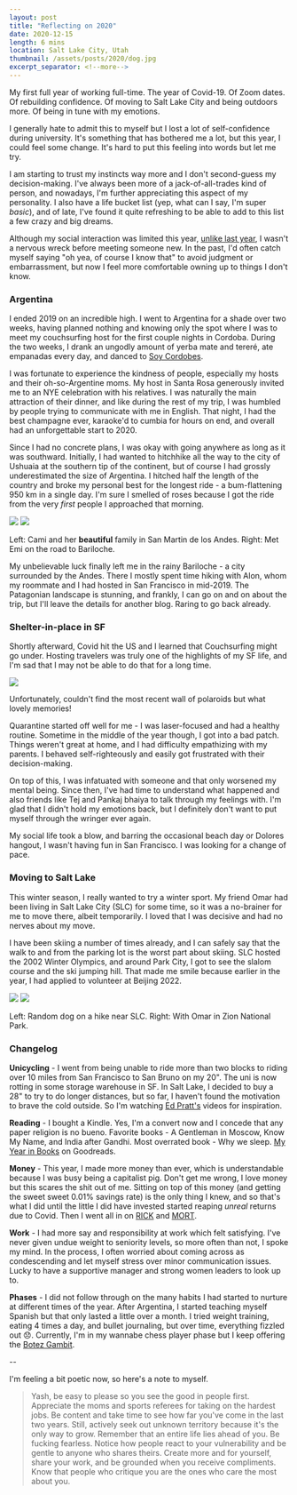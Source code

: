 ```yaml
---
layout: post
title: "Reflecting on 2020"
date: 2020-12-15
length: 6 mins
location: Salt Lake City, Utah
thumbnail: /assets/posts/2020/dog.jpg
excerpt_separator: <!--more-->
---
```


My first full year of working full-time. The year of Covid-19. Of Zoom dates. Of rebuilding confidence. Of moving to Salt Lake City and being outdoors more. Of being in tune with my emotions.

I generally hate to admit this to myself but I lost a lot of self-confidence during university. It's something that has bothered me a lot, but this year, I could feel some change. It's hard to put this feeling into words but let me try.

I am starting to trust my instincts way more and I don't second-guess my decision-making. I've always been more of a jack-of-all-trades kind of person, and nowadays, I'm further appreciating this aspect of my personality. I also have a life bucket list (yep, what can I say, I'm super _basic_), and of late, I've found it quite refreshing to be able to add to this list a few crazy and big dreams.

Although my social interaction was limited this year, [unlike last year](/2019/12/18/year-in-review/#changelog), I wasn't a nervous wreck before meeting someone new. In the past, I'd often catch myself saying "oh yea, of course I know that" to avoid judgment or embarrassment, but now I feel more comfortable owning up to things I don't know.

### Argentina

I ended 2019 on an incredible high. I went to Argentina for a shade over two weeks, having planned nothing and knowing only the spot where I was to meet my couchsurfing host for the first couple nights in Cordoba. During the two weeks, I drank an ungodly amount of yerba mate and tereré, ate empanadas every day, and danced to [Soy Cordobes](https://www.youtube.com/watch?v=JVv08IZVMEg&ab_channel=gaabrielgarciia).

I was fortunate to experience the kindness of people, especially my hosts and their oh-so-Argentine moms. My host in Santa Rosa generously invited me to an NYE celebration with his relatives. I was naturally the main attraction of their dinner, and like during the rest of my trip, I was humbled by people trying to communicate with me in English. That night, I had the best champagne ever, karaoke'd to cumbia for hours on end, and overall had an unforgettable start to 2020.

Since I had no concrete plans, I was okay with going anywhere as long as it was southward. Initially, I had wanted to hitchhike all the way to the city of Ushuaia at the southern tip of the continent, but of course I had grossly underestimated the size of Argentina. I hitched half the length of the country and broke my personal best for the longest ride - a bum-flattening 950 km in a single day. I'm sure I smelled of roses because I got the ride from the very _first_ people I approached that morning.

<div class="post-image post-image--split">
    <img src="{{ site.url }}/assets/posts/2020/cami.jpg"/>
    <img src="{{ site.url }}/assets/posts/2020/emi.jpg"/>
    <p class="post-image-caption">Left: Cami and her <b>beautiful</b> family in San Martin de los Andes. Right: Met Emi on the road to Bariloche.</p>
</div>

My unbelievable luck finally left me in the rainy Bariloche - a city surrounded by the Andes. There I mostly spent time hiking with Alon, whom my roommate and I had hosted in San Francisco in mid-2019. The Patagonian landscape is stunning, and frankly, I can go on and on about the trip, but I'll leave the details for another blog. Raring to go back already.

### Shelter-in-place in SF

Shortly afterward, Covid hit the US and I learned that Couchsurfing might go under. Hosting travelers was truly one of the highlights of my SF life, and I'm sad that I may not be able to do that for a long time.

<div class="post-image">
    <img src="{{ site.url }}/assets/posts/2020/wall.jpg"/>
    <p class="post-image-caption">Unfortunately, couldn't find the most recent wall of polaroids but what lovely memories!</p>
</div>

Quarantine started off well for me - I was laser-focused and had a healthy routine. Sometime in the middle of the year though, I got into a bad patch. Things weren't great at home, and I had difficulty empathizing with my parents. I behaved self-righteously and easily got frustrated with their decision-making.

On top of this, I was infatuated with someone and that only worsened my mental being. Since then, I've had time to understand what happened and also friends like Tej and Pankaj bhaiya to talk through my feelings with. I'm glad that I didn't hold my emotions back, but I definitely don't want to put myself through the wringer ever again.

My social life took a blow, and barring the occasional beach day or Dolores hangout, I wasn't having fun in San Francisco. I was looking for a change of pace.

### Moving to Salt Lake

This winter season, I really wanted to try a winter sport. My friend Omar had been living in Salt Lake City (SLC) for some time, so it was a no-brainer for me to move there, albeit temporarily. I loved that I was decisive and had no nerves about my move.

I have been skiing a number of times already, and I can safely say that the walk to and from the parking lot is the worst part about skiing. SLC hosted the 2002 Winter Olympics, and around Park City, I got to see the slalom course and the ski jumping hill. That made me smile because earlier in the year, I had applied to volunteer at Beijing 2022.

<div class="post-image post-image--split">
    <img src="{{ site.url }}/assets/posts/2020/dog.jpg"/>
    <img src="{{ site.url }}/assets/posts/2020/omar.jpg"/>
    <p class="post-image-caption">Left: Random dog on a hike near SLC. Right: With Omar in Zion National Park.</p>
</div>

### Changelog

**Unicycling** - I went from being unable to ride more than two blocks to riding over 10 miles from San Francisco to San Bruno on my 20". The uni is now rotting in some storage warehouse in SF. In Salt Lake, I decided to buy a 28" to try to do longer distances, but so far, I haven't found the motivation to brave the cold outside. So I'm watching [Ed Pratt's](https://www.youtube.com/user/worldunicycletour) videos for inspiration.

**Reading** - I bought a Kindle. Yes, I'm a convert now and I concede that any paper religion is no bueno. Favorite books - A Gentleman in Moscow, Know My Name, and India after Gandhi. Most overrated book - Why we sleep. [My Year in Books](https://www.goodreads.com/user/year_in_books/2020/58358266) on Goodreads.

**Money** - This year, I made more money than ever, which is understandable because I was busy being a capitalist pig. Don't get me wrong, I love money but this scares the shit out of me. Sitting on top of this money (and getting the sweet sweet 0.01% savings rate) is the only thing I knew, and so that's what I did until the little I did have invested started reaping _unreal_ returns due to Covid. Then I went all in on [RICK](https://finance.yahoo.com/quote/RICK/) and [MORT](https://finance.yahoo.com/quote/MORT/).

**Work** - I had more say and responsibility at work which felt satisfying. I've never given undue weight to seniority levels, so more often than not, I spoke my mind. In the process, I often worried about coming across as condescending and let myself stress over minor communication issues. Lucky to have a supportive manager and strong women leaders to look up to.

**Phases** - I did not follow through on the many habits I had started to nurture at different times of the year. After Argentina, I started teaching myself Spanish but that only lasted a little over a month. I tried weight training, eating 4 times a day, and bullet journaling, but over time, everything fizzled out 😞. Currently, I'm in my wannabe chess player phase but I keep offering the [Botez Gambit](https://www.youtube.com/watch?v=S6b-c2BUwXw).

--

I'm feeling a bit poetic now, so here's a note to myself.

> Yash, be easy to please so you see the good in people first. Appreciate the moms and sports referees for taking on the hardest jobs. Be content and take time to see how far you've come in the last two years. Still, actively seek out unknown territory because it's the only way to grow. Remember that an entire life lies ahead of you. Be fucking fearless. Notice how people react to your vulnerability and be gentle to anyone who shares theirs. Create more and for yourself, share your work, and be grounded when you receive compliments. Know that people who critique you are the ones who care the most about you.
